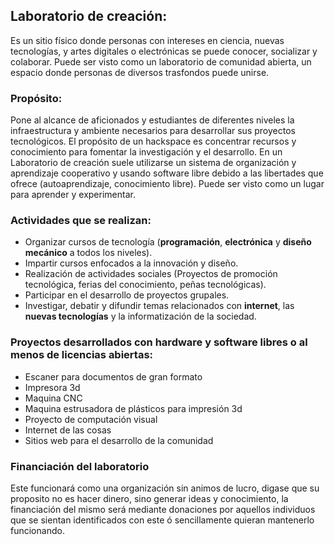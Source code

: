 ## Laboratorio de creación:
Es un sitio físico donde personas con intereses en ciencia, nuevas tecnologías, y artes digitales o electrónicas se puede conocer, socializar y colaborar. Puede ser visto como un laboratorio de comunidad abierta, un espacio donde personas de diversos trasfondos puede unirse. 

### Propósito:
Pone al alcance de aficionados y estudiantes de diferentes niveles la infraestructura y ambiente necesarios para desarrollar sus proyectos tecnológicos. El propósito de un hackspace es concentrar recursos y conocimiento para fomentar la investigación y el desarrollo.
En un Laboratorio de creación suele utilizarse un sistema de organización y aprendizaje cooperativo y usando software libre debido a las libertades que ofrece (autoaprendizaje, conocimiento libre). Puede ser visto como un lugar para aprender y experimentar.

### Actividades que se realizan:
 - Organizar cursos de tecnología (**programación**, **electrónica** y **diseño mecánico** a todos los niveles).
 - Impartir cursos enfocados a la innovación y diseño. 
 - Realización de actividades sociales (Proyectos de promoción tecnológica, ferias del conocimiento, peñas tecnológicas).
 - Participar en el desarrollo de proyectos grupales.
 - Investigar, debatir y difundir temas relacionados con **internet**, las **nuevas tecnologías** y la informatización de la sociedad.

### Proyectos desarrollados con hardware y software libres o al menos de licencias abiertas:
 - Escaner para documentos de gran formato 
 - Impresora 3d
 - Maquina CNC
 - Maquina estrusadora de plásticos para impresión 3d
 - Proyecto de computación visual
 - Internet de las cosas
 - Sitios web para el desarrollo de la comunidad

### Financiación del laboratorio
Este funcionará como una organización sin animos de lucro, digase que su proposito no es hacer dinero, sino generar ideas y conocimiento, la financiación del mismo será mediante donaciones por aquellos individuos que se sientan identificados con este ó sencillamente quieran mantenerlo funcionando.
